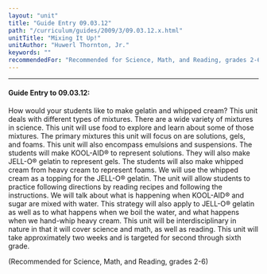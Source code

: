 ```yaml
---
layout: "unit"
title: "Guide Entry 09.03.12"
path: "/curriculum/guides/2009/3/09.03.12.x.html"
unitTitle: "Mixing It Up!"
unitAuthor: "Huwerl Thornton, Jr."
keywords: ""
recommendedFor: "Recommended for Science, Math, and Reading, grades 2-6"
---
```

<body>
<hr/>
 <h4>
  Guide Entry to 09.03.12:
 </h4>
 How would your students like to make gelatin and whipped cream? This unit deals with different types of mixtures. There are a wide variety of mixtures in science. This unit will use food to explore and learn about some of those mixtures. The primary mixtures this unit will focus on are solutions, gels, and foams. This unit will also encompass emulsions and suspensions. The students will make KOOL-AID® to represent solutions. They will also make JELL-O® gelatin to represent gels. The students will also make whipped cream from heavy cream to represent foams. We will use the whipped cream as a topping for the JELL-O® gelatin. The unit will allow students to practice following directions by reading recipes and following the instructions. We will talk about what is happening when KOOL-AID® and sugar are mixed with water. This strategy will also apply to JELL-O® gelatin as well as to what happens when we boil the water, and what happens when we hand-whip heavy cream. This unit will be interdisciplinary in nature in that it will cover science and math, as well as reading. This unit will take approximately two weeks and is targeted for second through sixth grade.
<p>
  (Recommended for Science, Math, and Reading, grades 2-6)
 </p>













</body>